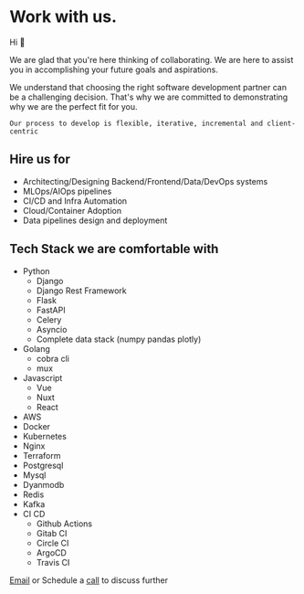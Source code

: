 # Work with us.

Hi :wave:

We are glad that you're here thinking of collaborating. We are here to assist you in accomplishing your future goals and aspirations. 

We understand that choosing the right software development partner can be a challenging decision. That's why we are committed to demonstrating why we are the perfect fit for you.

`Our process to develop is flexible, iterative, incremental and client-centric`

## Hire us for

* Architecting/Designing Backend/Frontend/Data/DevOps systems
* MLOps/AIOps pipelines
* CI/CD and Infra Automation
* Cloud/Container Adoption
* Data pipelines design and deployment

## Tech Stack we are comfortable with

* Python
    * Django
    * Django Rest Framework
    * Flask
    * FastAPI
    * Celery
    * Asyncio
    * Complete data stack (numpy pandas plotly)
* Golang
    * cobra cli
    * mux
* Javascript
    * Vue
    * Nuxt
    * React
* AWS
* Docker
* Kubernetes
* Nginx
* Terraform
* Postgresql
* Mysql
* Dyanmodb
* Redis
* Kafka
* CI CD
    * Github Actions
    * Gitab CI
    * Circle CI
    * ArgoCD
    * Travis CI

[Email](mailto:dishant@prodinit.com) or Schedule a [call](https://calendly.com/dishantsethi14/30min) to discuss further